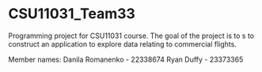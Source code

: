 # CSU11031_Team33
Programming project for CSU11031 course. The goal of the project is to s to construct an application to explore data relating to commercial flights.

Member names:
Danila Romanenko - 22338674
Ryan Duffy - 23373365
